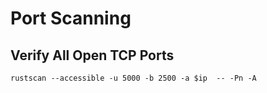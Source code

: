 # Port Scanning

## Verify All Open TCP Ports

```
rustscan --accessible -u 5000 -b 2500 -a $ip  -- -Pn -A
```
